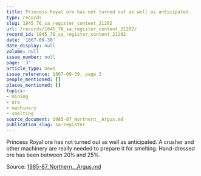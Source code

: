 ```yaml
---
title: Princess Royal ore has not turned out as well as anticipated.
type: records
slug: 1845_76_sa_register_content_21202
url: /records/1845_76_sa_register_content_21202/
record_id: 1845_76_sa_register_content_21202
date: '1867-09-30'
date_display: null
volume: null
issue_number: null
page: '3'
article_type: news
issue_reference: 1867-09-30, page 3
people_mentioned: []
places_mentioned: []
topics:
- mining
- ore
- machinery
- smelting
source_document: 1985-87_Northern__Argus.md
publication_slug: sa-register
---
```


Princess Royal ore has not turned out as well as anticipated.  A crusher and other machinery are really needed to prepare it for smelting.  Hand-dressed ore has been between 20½ and 25%.

Source: [1985-87_Northern__Argus.md](/downloads/markdown/1985-87_Northern__Argus.md)

